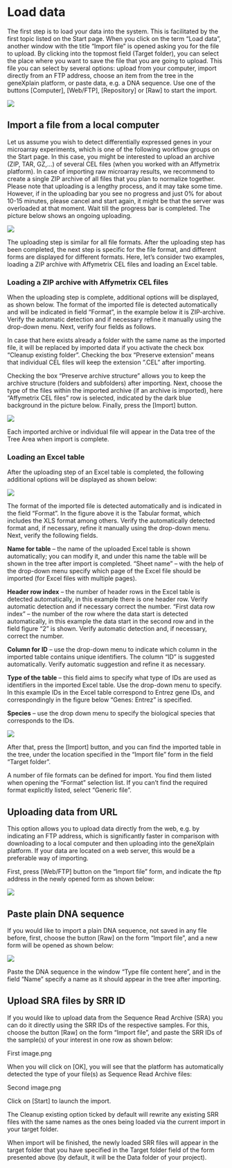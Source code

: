 # Load data

The first step is to load your data into the system. This is facilitated by the
first topic listed on the Start page. When you click on the term “Load data”,
another window with the title “Import file” is opened asking you for the file to
upload. By clicking into the topmost field (Target folder), you can select the
place where you want to save the file that you are going to upload. This file
you can select by several options: upload from your computer, import directly
from an FTP address, choose an item from the tree in the geneXplain platform, or
paste data, e.g. a DNA sequence. Use one of the buttons [Computer], [Web/FTP],
[Repository] or [Raw] to start the import.

![](media/cb469556e47eb254570598ce3d1b0bcb.png)

## Import a file from a local computer

Let us assume you wish to detect differentially expressed genes in your
microarray experiments, which is one of the following workflow groups on the
Start page. In this case, you might be interested to upload an archive (ZIP,
TAR, GZ,…) of several CEL files (when you worked with an Affymetrix platform).
In case of importing raw microarray results, we recommend to create a single ZIP
archive of all files that you plan to normalize together. Please note that
uploading is a lengthy process, and it may take some time. However, if in the
uploading bar you see no progress and just 0% for about 10-15 minutes, please
cancel and start again, it might be that the server was overloaded at that
moment. Wait till the progress bar is completed. The picture below shows an
ongoing uploading.

![](media/8f628bfb999b85ae43ee9c02e7c25a42.png)

The uploading step is similar for all file formats. After the uploading step has
been completed, the next step is specific for the file format, and different
forms are displayed for different formats. Here, let’s consider two examples,
loading a ZIP archive with Affymetrix CEL files and loading an Excel table.

### Loading a ZIP archive with Affymetrix CEL files

When the uploading step is complete, additional options will be displayed, as
shown below. The format of the imported file is detected automatically and will
be indicated in field “Format”, in the example below it is ZIP-archive. Verify
the automatic detection and if necessary refine it manually using the drop-down
menu. Next, verify four fields as follows.

In case that here exists already a folder with the same name as the imported
file, it will be replaced by imported data if you activate the check box
“Cleanup existing folder”. Checking the box “Preserve extension” means that
individual CEL files will keep the extension ”.CEL” after importing.

Checking the box “Preserve archive structure” allows you to keep the archive
structure (folders and subfolders) after importing. Next, choose the type of the
files within the imported archive (if an archive is imported), here “Affymetrix
CEL files” row is selected, indicated by the dark blue background in the picture
below. Finally, press the [Import] button.

![](media/a580e0d7a97084637e56f1e92c5c25ac.png)

Each imported archive or individual file will appear in the Data tree of the
Tree Area when import is complete.

### Loading an Excel table

After the uploading step of an Excel table is completed, the following
additional options will be displayed as shown below:

![](media/b716024f64967961b92884ab3ee05e12.png)

The format of the imported file is detected automatically and is indicated in
the field “Format”. In the figure above it is the Tabular format, which includes
the XLS format among others. Verify the automatically detected format and, if
necessary, refine it manually using the drop-down menu. Next, verify the
following fields.

**Name for table**  – the name of the uploaded Excel table is shown automatically;
you can modify it, and under this name the table will be shown in the tree after
import is completed. “Sheet name” – with the help of the drop-down menu specify
which page of the Excel file should be imported (for Excel files with multiple
pages).

**Header row index** – the number of header rows in the Excel table is detected
automatically, in this example there is one header row. Verify automatic
detection and if necessary correct the number. “First data row index” – the
number of the row where the data start is detected automatically, in this
example the data start in the second row and in the field figure “2” is shown.
Verify automatic detection and, if necessary, correct the number.

**Column for ID** – use the drop-down menu to indicate which column in the
imported table contains unique identifiers. The column “ID” is suggested
automatically. Verify automatic suggestion and refine it as necessary.

**Type of the table** – this field aims to specify what type of IDs are used as
identifiers in the imported Excel table. Use the drop-down menu to specify. In
this example IDs in the Excel table correspond to Entrez gene IDs, and
correspondingly in the figure below “Genes: Entrez” is specified.

**Species** – use the drop down menu to specify the biological species that
corresponds to the IDs.

![](media/873ad77300b299852ef26ac907aa702f.png)

After that, press the [Import] button, and you can find the imported table in
the tree, under the location specified in the “Import file” form in the field
“Target folder”.

A number of file formats can be defined for import. You find them listed when
opening the “Format” selection list. If you can’t find the required format
explicitly listed, select “Generic file”.

## Uploading data from URL

This option allows you to upload data directly from the web, e.g. by indicating
an FTP address, which is significantly faster in comparison with downloading to
a local computer and then uploading into the geneXplain platform. If your data
are located on a web server, this would be a preferable way of importing.

First, press [Web/FTP] button on the “Import file” form, and indicate the ftp
address in the newly opened form as shown below:

![](media/77e6d6d27e74cab3d99b2239074ab0ce.png)

## Paste plain DNA sequence

If you would like to import a plain DNA sequence, not saved in any file before,
first, choose the button [Raw] on the form “Import file”, and a new form will be
opened as shown below:

![](media/a4e5918358b6206142f233059a38531f.png)

Paste the DNA sequence in the window “Type file content here”, and in the field
“Name” specify a name as it should appear in the tree after importing.

## Upload SRA files by SRR ID
If you would like to upload data from the Sequence Read Archive (SRA) you can do it directly using the SRR IDs of the respective samples. For this, choose the button [Raw] on the form “Import file”, and paste the SRR IDs of the sample(s) of your interest in one row as shown below:

First image.png

When you will click on [OK], you will see that the platform has automatically detected the type of your file(s) as Sequence Read Archive files:

Second image.png

Click on [Start] to launch the import.

The Cleanup existing option ticked by default will rewrite any existing SRR files with the same names as the ones being loaded via the current import in your target folder.

When import will be finished, the newly loaded SRR files will appear in the target folder that you have specified in the Target folder field of the form presented above (by default, it will be the Data folder of your project).
